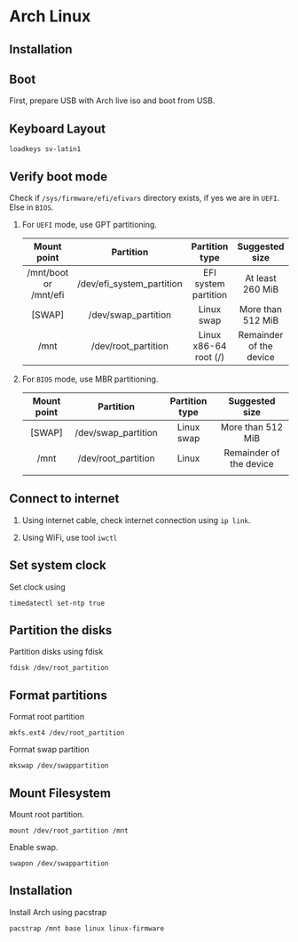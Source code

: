 # Arch Linux

## Installation

## Boot

First, prepare USB with Arch live iso and boot from USB.

## Keyboard Layout

```
loadkeys sv-latin1
```

## Verify boot mode

Check if `/sys/firmware/efi/efivars` directory exists, if yes we are in `UEFI`. Else in `BIOS`.

1. For `UEFI` mode, use GPT partitioning.

    |      Mount point      |         Partition         |     Partition type    |      Suggested size     |
    |:---------------------:|:-------------------------:|:---------------------:|:-----------------------:|
    | /mnt/boot or /mnt/efi | /dev/efi_system_partition | EFI system partition  | At least 260 MiB        |
    | [SWAP]                | /dev/swap_partition       | Linux swap            | More than 512 MiB       |
    | /mnt                  | /dev/root_partition       | Linux x86-64 root (/) | Remainder of the device |

2. For `BIOS` mode, use MBR partitioning.

    | Mount point |      Partition      | Partition type |      Suggested size     |
    |:-----------:|:-------------------:|:--------------:|:-----------------------:|
    | [SWAP]      | /dev/swap_partition | Linux swap     | More than 512 MiB       |
    | /mnt        | /dev/root_partition | Linux          | Remainder of the device |
    |             |                     |                |                         |

## Connect to internet

1. Using internet cable, check internet connection using `ip link`.

2. Using WiFi, use tool `iwctl`

## Set system clock

Set clock using

```
timedatectl set-ntp true
```

## Partition the disks

Partition disks using fdisk

```
fdisk /dev/root_partition
```

## Format partitions

Format root partition

```
mkfs.ext4 /dev/root_partition
```

Format swap partition

```
mkswap /dev/swappartition
```

## Mount Filesystem

Mount root partition.
```
mount /dev/root_partition /mnt
```

Enable swap.
```
swapon /dev/swappartition
```

## Installation

Install Arch using pacstrap
```
pacstrap /mnt base linux linux-firmware
```
